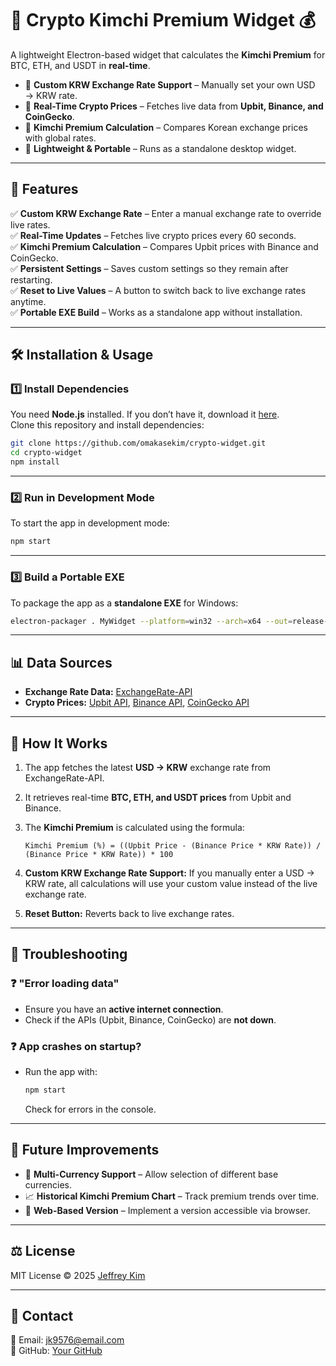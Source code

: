 # 🏦 Crypto Kimchi Premium Widget 💰

A lightweight Electron-based widget that calculates the **Kimchi Premium** for BTC, ETH, and USDT in **real-time**.

- 🔹 **Custom KRW Exchange Rate Support** – Manually set your own USD → KRW rate.
- 🔹 **Real-Time Crypto Prices** – Fetches live data from **Upbit, Binance, and CoinGecko**.
- 🔹 **Kimchi Premium Calculation** – Compares Korean exchange prices with global rates.
- 🔹 **Lightweight & Portable** – Runs as a standalone desktop widget.

---

## 📜 Features

✅ **Custom KRW Exchange Rate** – Enter a manual exchange rate to override live rates.  
✅ **Real-Time Updates** – Fetches live crypto prices every 60 seconds.  
✅ **Kimchi Premium Calculation** – Compares Upbit prices with Binance and CoinGecko.  
✅ **Persistent Settings** – Saves custom settings so they remain after restarting.  
✅ **Reset to Live Values** – A button to switch back to live exchange rates anytime.  
✅ **Portable EXE Build** – Works as a standalone app without installation.  

---

## 🛠 Installation & Usage

### 1️⃣ Install Dependencies

You need **Node.js** installed. If you don’t have it, download it [here](https://nodejs.org/).  
Clone this repository and install dependencies:

```bash
git clone https://github.com/omakasekim/crypto-widget.git
cd crypto-widget
npm install
```

---

### 2️⃣ Run in Development Mode

To start the app in development mode:

```bash
npm start
```

---

### 3️⃣ Build a Portable EXE

To package the app as a **standalone EXE** for Windows:

```bash
electron-packager . MyWidget --platform=win32 --arch=x64 --out=release-builds --overwrite

```


---

## 📊 Data Sources

- **Exchange Rate Data:** [ExchangeRate-API](https://www.exchangerate-api.com/)
- **Crypto Prices:** [Upbit API](https://docs.upbit.com/), [Binance API](https://api.binance.com/), [CoinGecko API](https://www.coingecko.com/en/api)

---

## 🎯 How It Works

1. The app fetches the latest **USD → KRW** exchange rate from ExchangeRate-API.
2. It retrieves real-time **BTC, ETH, and USDT prices** from Upbit and Binance.
3. The **Kimchi Premium** is calculated using the formula:

   ```
   Kimchi Premium (%) = ((Upbit Price - (Binance Price * KRW Rate)) / (Binance Price * KRW Rate)) * 100
   ```

4. **Custom KRW Exchange Rate Support:** If you manually enter a USD → KRW rate, all calculations will use your custom value instead of the live exchange rate.
5. **Reset Button:** Reverts back to live exchange rates.

---



## 🛑 Troubleshooting

### ❓ "Error loading data"
- Ensure you have an **active internet connection**.
- Check if the APIs (Upbit, Binance, CoinGecko) are **not down**.

### ❓ App crashes on startup?
- Run the app with:

  ```bash
  npm start
  ```

  Check for errors in the console.

---

## 🔧 Future Improvements

- 🔄 **Multi-Currency Support** – Allow selection of different base currencies.
- 📈 **Historical Kimchi Premium Chart** – Track premium trends over time.
- 📡 **Web-Based Version** – Implement a version accessible via browser.

---

## ⚖️ License

MIT License © 2025 [Jeffrey Kim](https://github.com/omakasekim)

---

## 💬 Contact

📧 Email: jk9576@email.com  
📂 GitHub: [Your GitHub](https://github.com/omakasekim)

